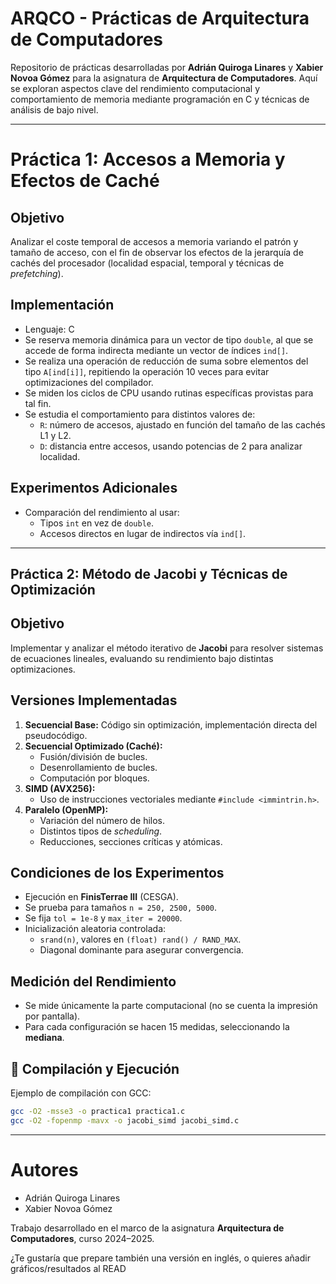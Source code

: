 # ARQCO - Prácticas de Arquitectura de Computadores

Repositorio de prácticas desarrolladas por **Adrián Quiroga Linares** y **Xabier Novoa Gómez** para la asignatura de **Arquitectura de Computadores**. Aquí se exploran aspectos clave del rendimiento computacional y comportamiento de memoria mediante programación en C y técnicas de análisis de bajo nivel.

---

# Práctica 1: Accesos a Memoria y Efectos de Caché

## Objetivo
Analizar el coste temporal de accesos a memoria variando el patrón y tamaño de acceso, con el fin de observar los efectos de la jerarquía de cachés del procesador (localidad espacial, temporal y técnicas de *prefetching*).

## Implementación
- Lenguaje: C
- Se reserva memoria dinámica para un vector de tipo `double`, al que se accede de forma indirecta mediante un vector de índices `ind[]`.
- Se realiza una operación de reducción de suma sobre elementos del tipo `A[ind[i]]`, repitiendo la operación 10 veces para evitar optimizaciones del compilador.
- Se miden los ciclos de CPU usando rutinas específicas provistas para tal fin.
- Se estudia el comportamiento para distintos valores de:
  - `R`: número de accesos, ajustado en función del tamaño de las cachés L1 y L2.
  - `D`: distancia entre accesos, usando potencias de 2 para analizar localidad.

## Experimentos Adicionales
- Comparación del rendimiento al usar:
  - Tipos `int` en vez de `double`.
  - Accesos directos en lugar de indirectos vía `ind[]`.

---

## Práctica 2: Método de Jacobi y Técnicas de Optimización

## Objetivo
Implementar y analizar el método iterativo de **Jacobi** para resolver sistemas de ecuaciones lineales, evaluando su rendimiento bajo distintas optimizaciones.

## Versiones Implementadas
1. **Secuencial Base:** Código sin optimización, implementación directa del pseudocódigo.
2. **Secuencial Optimizado (Caché):**
   - Fusión/división de bucles.
   - Desenrollamiento de bucles.
   - Computación por bloques.
3. **SIMD (AVX256):**
   - Uso de instrucciones vectoriales mediante `#include <immintrin.h>`.
4. **Paralelo (OpenMP):**
   - Variación del número de hilos.
   - Distintos tipos de *scheduling*.
   - Reducciones, secciones críticas y atómicas.

##  Condiciones de los Experimentos
- Ejecución en **FinisTerrae III** (CESGA).
- Se prueba para tamaños `n = 250, 2500, 5000`.
- Se fija `tol = 1e-8` y `max_iter = 20000`.
- Inicialización aleatoria controlada:
  - `srand(n)`, valores en `(float) rand() / RAND_MAX`.
  - Diagonal dominante para asegurar convergencia.

## Medición del Rendimiento
- Se mide únicamente la parte computacional (no se cuenta la impresión por pantalla).
- Para cada configuración se hacen 15 medidas, seleccionando la **mediana**.


## 🔧 Compilación y Ejecución

Ejemplo de compilación con GCC:
```bash
gcc -O2 -msse3 -o practica1 practica1.c
gcc -O2 -fopenmp -mavx -o jacobi_simd jacobi_simd.c
```


---
# Autores

- Adrián Quiroga Linares  
- Xabier Novoa Gómez

Trabajo desarrollado en el marco de la asignatura **Arquitectura de Computadores**, curso 2024–2025.


¿Te gustaría que prepare también una versión en inglés, o quieres añadir gráficos/resultados al READ
